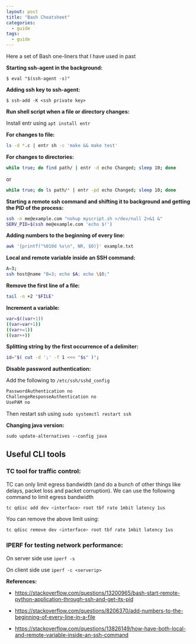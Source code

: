 ```yaml
---
layout: post
title: "Bash Cheatsheet"
categories:
  - guide
tags:
  - guide
---
```

Here a set of Bash one-liners that I have used in past

**Starting ssh-agent in the background:**

`$ eval "$(ssh-agent -s)"`

**Adding ssh key to ssh-agent:**

`$ ssh-add -K <ssh private key>`

**Run shell script when a file or directory changes:**

Install entr using `apt install entr`

**For changes to file:**
```Bash
ls -d *.c | entr sh -c 'make && make test'
```

**For changes to directories:**

```Bash
while true; do find path/ | entr -d echo Changed; sleep 10; done
```
or
```Bash
while true; do ls path/* | entr -pd echo Changed; sleep 10; done
```

**Starting a remote ssh command and shifting it to background and getting the PID of the process:**
```Bash
ssh -n me@example.com "nohup myscript.sh >/dev/null 2>&1 &"
SERV_PID=$(ssh me@example.com 'echo $!')
```

**Adding numbers to the beginning of every line:**
```bash
awk '{printf("%010d %s\n", NR, $0)}' example.txt
```

**Local and remote variable inside an SSH command:**
```bash
A=3;
ssh host@name "B=3; echo $A; echo \$B;"
```

**Remove the first line of a file:**
```bash
tail -n +2 "$FILE"
```

**Increment a variable:**
```bash
var=$((var+1))
((var=var+1))
((var+=1))
((var++))
```

**Splitting string by the first occurrence of a delimiter:**
```bash
id="$( cut -d ';' -f 1 <<< "$s" )";
```

**Disable password authentication:**

Add the following to `/etc/ssh/sshd_config`
```bash
PasswordAuthentication no
ChallengeResponseAuthentication no
UsePAM no
```
Then restart ssh using `sudo systemctl restart ssh`

**Changing java version:**

`sudo update-alternatives --config java`

## Useful CLI tools
### TC tool for traffic control:
TC can only limit egress bandwidth (and do a bunch of other things like delays, packet loss and packet corruption). We can use the following command to limit egress bandwidth
```Bash
tc qdisc add dev <interface> root tbf rate 1mbit latency 1us
```

You can remove the above limit using:
```bash
tc qdisc remove dev <interface> root tbf rate 1mbit latency 1us
```

### IPERF for testing network performance:
On server side use `iperf -s`

On client side use `iperf -c <serverip>`

**References:**

- https://stackoverflow.com/questions/13200965/bash-start-remote-python-application-through-ssh-and-get-its-pid

- https://stackoverflow.com/questions/8206370/add-numbers-to-the-beginning-of-every-line-in-a-file

- https://stackoverflow.com/questions/13826149/how-have-both-local-and-remote-variable-inside-an-ssh-command
